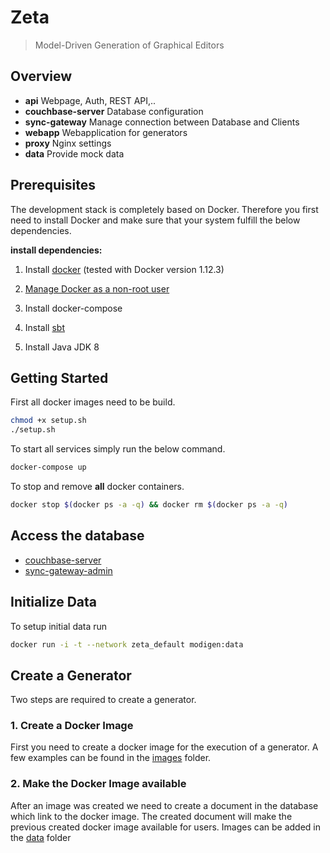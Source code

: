 # Zeta
> Model-Driven Generation of Graphical Editors

## Overview
- **api** Webpage, Auth, REST API,..
- **couchbase-server** Database configuration
- **sync-gateway** Manage connection between Database and Clients
- **webapp** Webapplication for generators
- **proxy** Nginx settings
- **data** Provide mock data

## Prerequisites
The development stack is completely based on Docker.
Therefore you first need to install Docker and make sure
that your system fulfill the below dependencies.

**install dependencies:**

1) Install [docker](https://docs.docker.com/engine/installation/linux/) (tested with Docker version 1.12.3)

2) [Manage Docker as a non-root user](https://docs.docker.com/engine/installation/linux/linux-postinstall/)

3) Install docker-compose

4) Install [sbt](http://www.scala-sbt.org/)

5) Install Java JDK 8 


## Getting Started
First all docker images need to be build.
```sh
chmod +x setup.sh
./setup.sh
```

To start all services simply run the below command.

```sh
docker-compose up
```

To stop and remove **all** docker containers.
```sh
docker stop $(docker ps -a -q) && docker rm $(docker ps -a -q)
```

## Access the database
- [couchbase-server](http://localhost:8091)
- [sync-gateway-admin](http://localhost:4985/_admin/)

## Initialize Data
To setup initial data run
```sh
docker run -i -t --network zeta_default modigen:data
```

## Create a Generator
Two steps are required to create a generator.

### 1. Create a Docker Image
First you need to create a docker image for the execution of a generator.
A few examples can be found in the [images](./api/images/generator) folder.

### 2. Make the Docker Image available
After an image was created we need to create a document in the database which link to the docker image.
The created document will make the previous created docker image available for users.
Images can be added in the [data](./data) folder